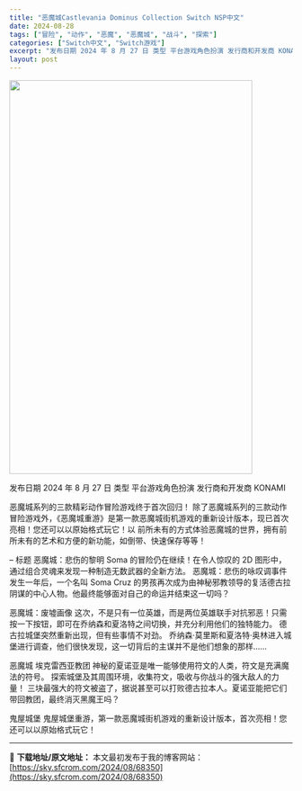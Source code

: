 ```yaml
---
title: "恶魔城Castlevania Dominus Collection Switch NSP中文"
date: 2024-08-28
tags: ["冒险", "动作", "恶魔", "恶魔城", "战斗", "探索"]
categories: ["Switch中文", "Switch游戏"]
excerpt: "发布日期 2024 年 8 月 27 日 类型 平台游戏角色扮演 发行商和开发商 KONAMI 恶魔城系列的三款精彩动作冒险游戏终于首次回归！ 除了恶魔城系列的三款动作冒险游戏外，《恶魔城重游》是第一款恶魔城街机游戏的重新设计版本，现已首次亮相！您还可以以原始格式玩它！以 前所未有的方式体验恶魔城的&hellip;"
layout: post
---
```


<img class="aligncenter size-full wp-image-68351" src="https://sky.sfcrom.com/wp-content/uploads/2024/08/2024082802124191.webp" alt="" width="432" height="700" />

发布日期 2024 年 8 月 27 日
类型 平台游戏角色扮演
发行商和开发商 KONAMI

恶魔城系列的三款精彩动作冒险游戏终于首次回归！
除了恶魔城系列的三款动作冒险游戏外，《恶魔城重游》是第一款恶魔城街机游戏的重新设计版本，现已首次亮相！您还可以以原始格式玩它！以
前所未有的方式体验恶魔城的世界，拥有前所未有的艺术和方便的新功能，如倒带、快速保存等等！

– 标题
恶魔城：悲伤的黎明
Soma 的冒险仍在继续！在令人惊叹的 2D 图形中，通过组合灵魂来发现一种制造无数武器的全新方法。
恶魔城：悲伤的咏叹调事件发生一年后，一个名叫 Soma Cruz 的男孩再次成为由神秘邪教领导的复活德古拉阴谋的中心人物。他最终能够面对自己的命运并结束这一切吗？

恶魔城：废墟画像
这次，不是只有一位英雄，而是两位英雄联手对抗邪恶！只需按一下按钮，即可在乔纳森和夏洛特之间切换，并充分利用他们的独特能力。
德古拉城堡突然重新出现，但有些事情不对劲。
乔纳森·莫里斯和夏洛特·奥林进入城堡进行调查，他们很快发现，这一切背后的主谋并不是他们想象的那样……

恶魔城 埃克雷西亚教团
神秘的夏诺亚是唯一能够使用符文的人类，符文是充满魔法的符号。
探索城堡及其周围环境，收集符文，吸收与你战斗的强大敌人的力量！
三块最强大的符文被盗了，据说甚至可以打败德古拉本人。夏诺亚能把它们带回教团，最终消灭黑魔王吗？

鬼屋城堡
鬼屋城堡重游，第一款恶魔城街机游戏的重新设计版本，首次亮相！您还可以以原始格式玩它！

---
📖 **下载地址/原文地址：** 本文最初发布于我的博客网站：[https://sky.sfcrom.com/2024/08/68350](https://sky.sfcrom.com/2024/08/68350)
